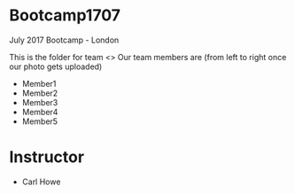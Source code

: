 # Bootcamp1707
July 2017 Bootcamp - London

This is the folder for team <<put team name here>>
Our team members are (from left to right once our photo gets uploaded)

[](photoname.jpg)

* Member1
* Member2
* Member3
* Member4
* Member5

# Instructor
* Carl Howe

